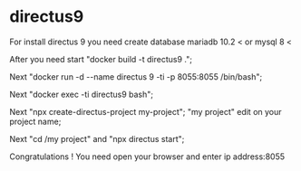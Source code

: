 # directus9

For install directus 9 you need create database mariadb 10.2 < or mysql 8 <

After you need start "docker build -t directus9 .";

Next "docker run -d --name directus 9 -ti -p 8055:8055 /bin/bash";

Next "docker exec -ti directus9 bash";

Next "npx create-directus-project my-project"; "my project" edit on your project name; 

Next "cd /my project" and "npx directus start";

Congratulations ! You need open your browser and enter ip address:8055
